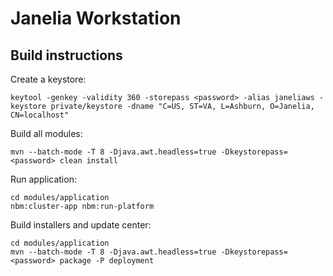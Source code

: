 # Janelia Workstation

## Build instructions

Create a keystore:
```
keytool -genkey -validity 360 -storepass <password> -alias janeliaws -keystore private/keystore -dname "C=US, ST=VA, L=Ashburn, O=Janelia, CN=localhost"
```

Build all modules:
```
mvn --batch-mode -T 8 -Djava.awt.headless=true -Dkeystorepass=<password> clean install
```

Run application:
```
cd modules/application
nbm:cluster-app nbm:run-platform
```

Build installers and update center:
```
cd modules/application
mvn --batch-mode -T 8 -Djava.awt.headless=true -Dkeystorepass=<password> package -P deployment
```

